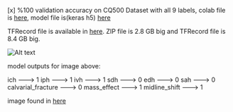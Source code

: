 [x] %100 validation accuracy on CQ500 Dataset with all 9 labels, colab file is [here](https://colab.research.google.com/drive/1ZcUeiU9vrekixdUKs78DKvL-NAjuBuCa?usp=sharing), model file is(keras h5) [here](https://drive.google.com/file/d/14IAesS6jKtRyZqaEpFrs_LHcwlXrEdeD/view?usp=sharing)

TFRecord file is available in [here](https://drive.google.com/file/d/1JdVguXdw62NPI9r0u_nv_T_z9Gyy7qUu/view?usp=sharing). ZIP file is 2.8 GB big and TFRecord file is 8.4 GB big.


![Alt text]("TestImages/IHPCH.jpg")

model outputs for image above:

ich ---> 1
iph ---> 1
ivh ---> 1
sdh ---> 0
edh ---> 0
sah ---> 0
calvarial_fracture ---> 0
mass_effect ---> 1
midline_shift ---> 1

image found in [here](https://www.msdmanuals.com/professional/neurologic-disorders/stroke/intracerebral-hemorrhage)
